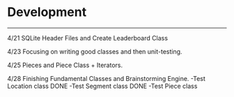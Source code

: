 # Development

---
4/21 SQLite Header Files and Create Leaderboard Class

4/23 Focusing on writing good classes and then unit-testing. 

4/25 Pieces and Piece Class + Iterators.

4/28 Finishing Fundamental Classes and Brainstorming Engine.
-Test Location class DONE
-Test Segment class DONE
-Test Piece class 
